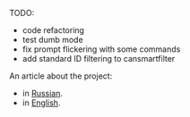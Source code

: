 TODO:
- code refactoring
- test dumb mode
- fix prompt flickering with some commands
- add standard ID filtering to cansmartfilter

An article about the project:
- in [Russian](https://habr.com/ru/articles/793326/).
- in [English](https://okhsunrog.ru/articles/2024/02/15/can_bus_sniffer/).
